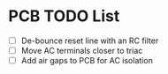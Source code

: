 PCB TODO List
=============

* [ ] De-bounce reset line with an RC filter
* [ ] Move AC terminals closer to triac
* [ ] Add air gaps to PCB for AC isolation
